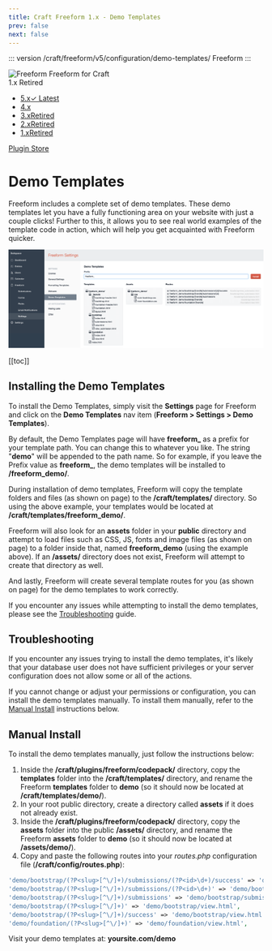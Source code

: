 ```yaml
---
title: Craft Freeform 1.x - Demo Templates
prev: false
next: false
---
```


::: version /craft/freeform/v5/configuration/demo-templates/
Freeform
:::

<div id="pr-heading">
    <img src="https://docs.solspace.com/extras/icons/products/freeform-icon.png" alt="Freeform" class="pr-image">
    <span class="pr-name">Freeform</span>
    <span class="pr-category">for Craft</span>
    <div class="pr-v-wrapper">
        <div class="pr-v">
            <span class="pr-v-v">1.x</span>
            <span class="pr-v-type pr-retired">Retired</span>
            <span class="pr-v-arrow arrow down"></span>
        </div>
        <ul class="pr-v-list">
            <li><a href="/craft/freeform/v5/">5.x<span class="pr-v-type pr-latest">✓ Latest</span></a></li>
            <li><a href="/craft/freeform/v4/">4.x</a></li>
            <li><a href="/craft/freeform/v3/">3.x<span class="pr-v-type pr-retired">Retired</span></a></li>
            <li><a href="/craft/freeform/v2/">2.x<span class="pr-v-type pr-retired">Retired</span></a></li>
            <li><a href="/craft/freeform/v1/">1.x<span class="pr-v-type pr-retired">Retired</span></a></li>
        </ul>
    </div>
    <div class="pr-buy">
        <a href="https://plugins.craftcms.com/freeform" class="button button-blue"><span class="external-url">Plugin Store</span></a>
    </div>
</div>

<span class="page-section"></span>

# Demo Templates
Freeform includes a complete set of demo templates. These demo templates let you have a fully functioning area on your website with just a couple clicks! Further to this, it allows you to see real world examples of the template code in action, which will help you get acquainted with Freeform quicker.

![Demo Templates Install](../images/cp_settings-demo-templates.png)


[[toc]]


## Installing the Demo Templates

To install the Demo Templates, simply visit the **Settings** page for Freeform and click on the **Demo Templates** nav item (**Freeform > Settings > Demo Templates**).

By default, the Demo Templates page will have **freeform_** as a prefix for your template path. You can change this to whatever you like. The string "**demo**" will be appended to the path name. So for example, if you leave the Prefix value as **freeform_**, the demo templates will be installed to **/freeform_demo/**.

During installation of demo templates, Freeform will copy the template folders and files (as shown on page) to the **/craft/templates/** directory. So using the above example, your templates would be located at **/craft/templates/freeform_demo/**.

Freeform will also look for an **assets** folder in your **public** directory and attempt to load files such as CSS, JS, fonts and image files (as shown on page) to a folder inside that, named **freeform_demo** (using the example above). If an **/assets/** directory does not exist, Freeform will attempt to create that directory as well.

And lastly, Freeform will create several template routes for you (as shown on page) for the demo templates to work correctly.

If you encounter any issues while attempting to install the demo templates, please see the [Troubleshooting](#troubleshooting) guide.


## Troubleshooting

If you encounter any issues trying to install the demo templates, it's likely that your database user does not have sufficient privileges or your server configuration does not allow some or all of the actions.

If you cannot change or adjust your permissions or configuration, you can install the demo templates manually. To install them manually, refer to the [Manual Install](#manual-install) instructions below.


## Manual Install

To install the demo templates manually, just follow the instructions below:

1. Inside the **/craft/plugins/freeform/codepack/** directory, copy the **templates** folder into the **/craft/templates/** directory, and rename the Freeform **templates** folder to **demo** (so it should now be located at **/craft/templates/demo/**).
2. In your root public directory, create a directory called **assets** if it does not already exist.
3. Inside the **/craft/plugins/freeform/codepack/** directory, copy the **assets** folder into the public **/assets/** directory, and rename the Freeform **assets** folder to **demo** (so it should now be located at **/assets/demo/**).
4. Copy and paste the following routes into your *routes.php* configuration file (**/craft/config/routes.php**):

``` php
'demo/bootstrap/(?P<slug>[^\/]+)/submissions/(?P<id>\d+)/success' => 'demo/bootstrap/view_submission.html',
'demo/bootstrap/(?P<slug>[^\/]+)/submissions/(?P<id>\d+)' => 'demo/bootstrap/view_submission.html',
'demo/bootstrap/(?P<slug>[^\/]+)/submissions' => 'demo/bootstrap/submissions.html',
'demo/bootstrap/(?P<slug>[^\/]+)' => 'demo/bootstrap/view.html',
'demo/bootstrap/(?P<slug>[^\/]+)/success' => 'demo/bootstrap/view.html',
'demo/foundation/(?P<slug>[^\/]+)' => 'demo/foundation/view.html',
```

Visit your demo templates at: **yoursite.com/demo**
